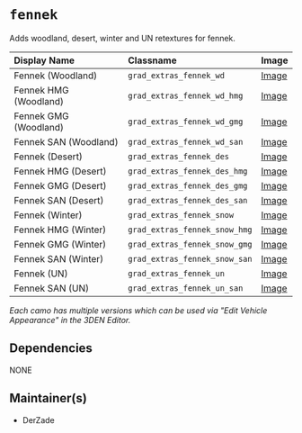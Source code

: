 # `fennek`
Adds woodland, desert, winter and UN retextures for fennek.

| Display Name | Classname | Image |
|:--- |:--- |:--- |
| Fennek (Woodland) | `grad_extras_fennek_wd` | [Image](./data/editorPreview/wd.jpg) |
| Fennek HMG (Woodland) | `grad_extras_fennek_wd_hmg` | [Image](./data/editorPreview/wd_hmg.jpg) |
| Fennek GMG (Woodland) | `grad_extras_fennek_wd_gmg` | [Image](./data/editorPreview/wd_gmg.jpg) |
| Fennek SAN (Woodland) | `grad_extras_fennek_wd_san` | [Image](./data/editorPreview/wd_san.jpg) |
| Fennek (Desert) | `grad_extras_fennek_des` | [Image](./data/editorPreview/des.jpg) |
| Fennek HMG (Desert) | `grad_extras_fennek_des_hmg` | [Image](./data/editorPreview/des_hmg.jpg) |
| Fennek GMG (Desert) | `grad_extras_fennek_des_gmg` | [Image](./data/editorPreview/des_gmg.jpg) |
| Fennek SAN (Desert) | `grad_extras_fennek_des_san` | [Image](./data/editorPreview/des_san.jpg) |
| Fennek (Winter) | `grad_extras_fennek_snow` | [Image](./data/editorPreview/snow.jpg) |
| Fennek HMG (Winter) | `grad_extras_fennek_snow_hmg` | [Image](./data/editorPreview/snow_hmg.jpg) |
| Fennek GMG (Winter) | `grad_extras_fennek_snow_gmg` | [Image](./data/editorPreview/snow_gmg.jpg) |
| Fennek SAN (Winter) | `grad_extras_fennek_snow_san` | [Image](./data/editorPreview/snow_san.jpg) |
| Fennek (UN) | `grad_extras_fennek_un` | [Image](./data/editorPreview/un.jpg) |
| Fennek SAN (UN) | `grad_extras_fennek_un_san` | [Image](./data/editorPreview/un_san.jpg) |

_Each camo has multiple versions which can be used via "Edit Vehicle Appearance" in the 3DEN Editor._

## Dependencies
NONE

## Maintainer(s)
- DerZade
